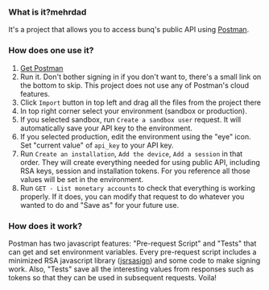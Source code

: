 ### What is it?mehrdad

It's a project that allows you to access bunq's public API using [Postman](https://www.getpostman.com).

### How does one use it?

1. [Get Postman](https://www.getpostman.com/apps)
2. Run it. Don't bother signing in if you don't want to, there's a small link on the bottom to skip. This project does
   not use any of Postman's cloud features.
3. Click `Import` button in top left and drag all the files from the project there
4. In top right corner select your environment (sandbox or production).
5. If you selected sandbox, run `Create a sandbox user` request. It will automatically save your API key to the 
   environment.
6. If you selected production, edit the environment using the "eye" icon. Set "current value" of `api_key` to your API 
   key.
7. Run `Create an installation`, `Add the device`, `Add a session` in that order. They will create everything needed for
   using public API, including RSA keys, session and installation tokens. For you reference all those values will be set
   in the environment.
8. Run `GET - List monetary accounts` to check that everything is working properly. If it does, you can modify that request to
   do whatever you wanted to do and "Save as" for your future use.

### How does it work?

Postman has two javascript features: "Pre-request Script" and "Tests" that can get and set environment variables. Every
pre-request script includes a minimized RSA javascript library ([jsrsasign](https://github.com/kjur/jsrsasign)) and
some code to make signing work. Also, "Tests" save all the interesting values from responses such as tokens so that they
can be used in subsequent requests. Voila!
